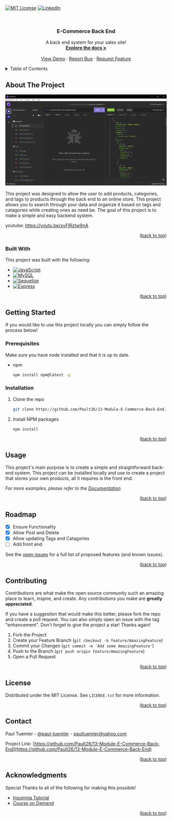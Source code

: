 <a name="readme-top"></a>

[![MIT License][license-shield]][license-url]
[![LinkedIn][linkedin-shield]][linkedin-url]

<!-- PROJECT LOGO -->
<br />
<div align="center">
  <h3 align="center">E-Commerce Back End</h3>

  <p align="center">
    A back end system for your sales site!
    <br />
    <a href="https://github.com/othneildrew/Best-README-Template"><strong>Explore the docs »</strong></a>
    <br />
    <br />
    <a href="https://github.com/othneildrew/Best-README-Template">View Demo</a>
    ·
    <a href="https://github.com/othneildrew/Best-README-Template/issues">Report Bug</a>
    ·
    <a href="https://github.com/othneildrew/Best-README-Template/issues">Request Feature</a>
  </p>
</div>



<!-- TABLE OF CONTENTS -->
<details>
  <summary>Table of Contents</summary>
  <ol>
    <li>
      <a href="#about-the-project">About The Project</a>
      <ul>
        <li><a href="#built-with">Built With</a></li>
      </ul>
    </li>
    <li>
      <a href="#getting-started">Getting Started</a>
      <ul>
        <li><a href="#prerequisites">Prerequisites</a></li>
        <li><a href="#installation">Installation</a></li>
      </ul>
    </li>
    <li><a href="#usage">Usage</a></li>
    <li><a href="#roadmap">Roadmap</a></li>
    <li><a href="#contributing">Contributing</a></li>
    <li><a href="#license">License</a></li>
    <li><a href="#contact">Contact</a></li>
    <li><a href="#acknowledgments">Acknowledgments</a></li>
  </ol>
</details>



<!-- ABOUT THE PROJECT -->
## About The Project

[![Product Name Screen Shot][product-screenshot]](https://github.com/Pault26/13-Module-E-Commerce-Back-End)

This project was designed to allow the user to add products, categories, and tags to products through the back end to an online store. This project allows you to search through your data and organize it based on tags and catagories while creating ones as need be. The goal of this project is to make a simple and easy backend system.

youtube: https://youtu.be/xvFlRztw9nA

<p align="right">(<a href="#readme-top">back to top</a>)</p>



### Built With

This project was built with the following:

* [![JavaScript][JavaScript]][JavaScript-url]
* [![MySQL][MySQL]][MySQL-url]
* [![Sequelize][Sequelize]][Sequelize-url]
* [![Express][Express]][Express-url]


<p align="right">(<a href="#readme-top">back to top</a>)</p>



<!-- GETTING STARTED -->
## Getting Started

If you would like to use this project locally you can simply follow the process below!

### Prerequisites
Make sure you have node installed and that it is up to date.
* npm
  ```sh
  npm install npm@latest -g
  ```

### Installation
1. Clone the repo
   ```sh
   git clone https://github.com/Pault26/13-Module-E-Commerce-Back-End.git
   ```
2. Install NPM packages
   ```sh
   npm install
   ```

<p align="right">(<a href="#readme-top">back to top</a>)</p>



<!-- USAGE EXAMPLES -->
## Usage

This project's main purpose is to create a simple and straightforward back-end system. This project can be installed locally and use to create a project that stores your own products, all it requires is the front end.

_For more examples, please refer to the [Documentation](https://github.com/Pault26/13-Module-E-Commerce-Back-End)_

<p align="right">(<a href="#readme-top">back to top</a>)</p>



<!-- ROADMAP -->
## Roadmap

- [x] Ensure Functionality
- [x] Allow Post and Delete
- [x] Allow updating Tags and Catagories
- [ ] Add front end

See the [open issues](https://github.com/Pault26/13-Module-E-Commerce-Back-End/issues) for a full list of proposed features (and known issues).

<p align="right">(<a href="#readme-top">back to top</a>)</p>



<!-- CONTRIBUTING -->
## Contributing

Contributions are what make the open source community such an amazing place to learn, inspire, and create. Any contributions you make are **greatly appreciated**.

If you have a suggestion that would make this better, please fork the repo and create a pull request. You can also simply open an issue with the tag "enhancement".
Don't forget to give the project a star! Thanks again!

1. Fork the Project
2. Create your Feature Branch (`git checkout -b feature/AmazingFeature`)
3. Commit your Changes (`git commit -m 'Add some AmazingFeature'`)
4. Push to the Branch (`git push origin feature/AmazingFeature`)
5. Open a Pull Request

<p align="right">(<a href="#readme-top">back to top</a>)</p>



<!-- LICENSE -->
## License

Distributed under the MIT License. See `LICENSE.txt` for more information.

<p align="right">(<a href="#readme-top">back to top</a>)</p>



<!-- CONTACT -->
## Contact

Paul Tuemler - [@paul-tuemler](https://twitter.com) - paultuemler@yahoo.com

Project Link: [https://github.com/Pault26/13-Module-E-Commerce-Back-End](https://github.com/Pault26/13-Module-E-Commerce-Back-End)

<p align="right">(<a href="#readme-top">back to top</a>)</p>



<!-- ACKNOWLEDGMENTS -->
## Acknowledgments

Special Thanks to all of the following for making this possible!

* [Insomnia Tutorial](https://www.youtube.com/watch?v=fzLPHpOP3Wc)
* [Course on Demand](https://www.youtube.com/watch?v=hPv9QwvliEM&list=PLzb46hGUzitBp584kLyn6l3i6yC-rXlmN)

<p align="right">(<a href="#readme-top">back to top</a>)</p>



<!-- MARKDOWN LINKS & IMAGES -->
[license-shield]: https://img.shields.io/github/license/othneildrew/Best-README-Template.svg?style=for-the-badge
[license-url]: https://github.com/Pault26/13-Module-E-Commerce-Back-End/blob/main/LICENSE
[linkedin-shield]: https://img.shields.io/badge/-LinkedIn-black.svg?style=for-the-badge&logo=linkedin&colorB=555
[linkedin-url]: https://www.linkedin.com/in/paul-tuemler/
[product-screenshot]: ./assets/Insomniacapture.PNG
[MySQL]: https://img.shields.io/badge/MySQL-005C84?style=for-the-badge&logo=mysql&logoColor=white
[MySQL-url]: https://www.mysql.com/
[JavaScript]: https://img.shields.io/badge/JavaScript-323330?style=for-the-badge&logo=javascript&logoColor=F7DF1E
[JavaScript-url]: https://www.w3schools.com/js/
[Sequelize]: https://img.shields.io/badge/Sequelize-52B0E7?style=for-the-badge&logo=Sequelize&logoColor=white
[Sequelize-url]: https://sequelize.org/
[Express]: https://img.shields.io/badge/Express%20js-000000?style=for-the-badge&logo=express&logoColor=white
[Express-url]: https://expressjs.com/